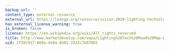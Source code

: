 ```yaml
---
backup_url: ''
content_type: external-resource
external_url: https://ledsgp.org/resource/vision-2020-lighting-technology-roadmap/?loclang=en_gb
has_external_license_warning: true
is_broken: false
license: https://en.wikipedia.org/wiki/All_rights_reserved
title: http://www.marketdevelop.com/wapa/Lighting%20Tech%20Road%20Map-Grand%20Island.pdf
uid: 1f50c937-869a-4e9a-8e01-3322c7b87002
---
```


